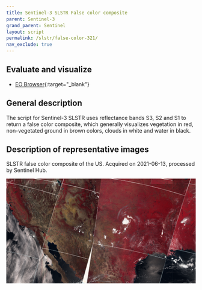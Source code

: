```yaml
---
title: Sentinel-3 SLSTR False color composite
parent: Sentinel-3
grand_parent: Sentinel
layout: script
permalink: /slstr/false-color-321/
nav_exclude: true
---
```



## Evaluate and visualize

 - [EO Browser](https://sentinelshare.page.link/r7yA){:target="_blank"}

## General description

The script for Sentinel-3 SLSTR uses reflectance bands S3, S2 and S1 to return a false color composite, which generally visualizes vegetation in red, non-vegetated ground in brown colors, clouds in white and water in black. 

## Description of representative images

SLSTR false color composite of the US. Acquired on 2021-06-13, processed by Sentinel Hub. 

![L8 NDVI](fig/fig1.png)





